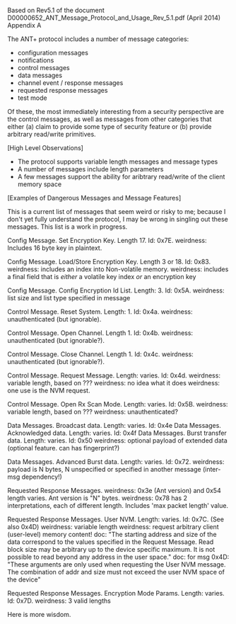 Based on Rev5.1 of the document D00000652_ANT_Message_Protocol_and_Usage_Rev_5.1.pdf
(April 2014) Appendix A

The ANT+ protocol includes a number of message categories:

 - configuration messages
 - notifications
 - control messages
 - data messages
 - channel event / response messages
 - requested response messages
 - test mode

Of these, the most immediately interesting from a security perspective
are the control messages, as well as messages from other categories
that either (a) claim to provide some type of security feature or (b)
provide arbitrary read/write primitives.

[High Level Observations]

 * The protocol supports variable length messages and message types
 * A number of messages include length parameters
 * A few messages support the ability for aribtrary read/write of the client memory space

[Examples of Dangerous Messages and Message Features]

This is a current list of messages that seem weird or risky to me;
because I don't yet fully understand the protocol, I may be wrong in
singling out these messages. This list is a work in progress.

Config Message. Set Encryption Key. Length 17. Id: 0x7E. 
weirdness: Includes 16 byte key in plaintext.

Config Message. Load/Store Encryption Key. Length 3 or 18. Id: 0x83.
weirdness: includes an index into Non-volatile memory.
weirdness: includes a final field that is *either* a volatile key index *or* an encryption key

Config Message. Config Encryption Id List. Length: 3. Id: 0x5A. 
weirdness: list size and list type specified in message

Control Message. Reset System. Length: 1. Id: 0x4a.
weirdness: unauthenticated (but ignorable).

Control Message. Open Channel. Length 1. Id: 0x4b.
weirdness: unauthenticated (but ignorable?).

Control Message. Close Channel. Length 1. Id: 0x4c.
weirdness: unauthenticated (but ignorable?).

Control Message. Request Message. Length: varies. Id: 0x4d.
weirdness: variable length, based on ???
weirdness: no idea what it does
weirdness: one use is the NVM request.

Control Message. Open Rx Scan Mode. Length: varies. Id: 0x5B.
weirdness: variable length, based on ???
weirdness: unauthenticated?

Data Messages. Broadcast data. Length: varies. Id: 0x4e
Data Messages. Acknowledged data. Length: varies. Id: 0x4f
Data Messages. Burst transfer data. Length: varies. Id: 0x50
weirdness: optional payload of extended data (optional feature. can has fingerprint?)

Data Messages. Advanced Burst data. Length: varies. Id: 0x72.
weirdness: payload is N bytes, N unspecified or specified in another message (inter-msg dependency!)

Requested Response Messages.
weirdness: 0x3e (Ant version) and 0x54 length varies. Ant version is "N" bytes.
weirdness: 0x78 has 2 interpretations, each of different length. Includes 'max packet length' value.

Requested Response Messages. User NVM. Length: varies. Id: 0x7C. (See also 0x4D)
weirdness: variable length
weirdness: request arbitrary client (user-level) memory content!
doc: "The starting address and size of the data correspond to the
values specified in the Request Message. Read block size may be
arbitrary up to the device specific maximum. It is not possible to
read beyond any address in the user space."
doc: for msg 0x4D: "These arguments are only used when requesting the
User NVM message. The combination of addr and size must not exceed the
user NVM space of the device"


Requested Response Messages. Encryption Mode Params. Length: varies. Id: 0x7D.
weirdness: 3 valid lengths

Here is more wisdom.